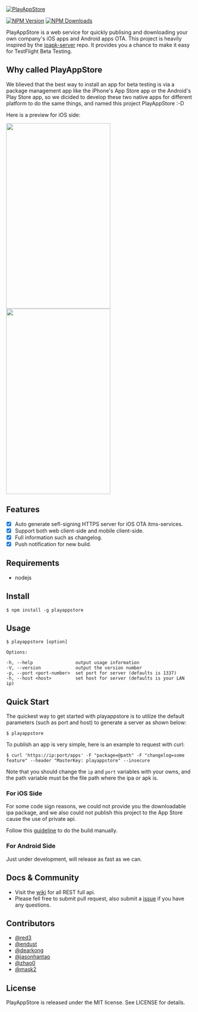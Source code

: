 [![PlayAppStore](https://raw.githubusercontent.com/playappstore/PlayAppStore/develop/assets/logo.JPG)]()

  [![NPM Version][npm-image]][npm-url]
  [![NPM Downloads][downloads-image]][downloads-url]


PlayAppStore is a web service for quickly publising and downloading your own company's iOS apps and Android apps OTA. This project is heavily inspired by the [ipapk-server](https://github.com/zhao0/ipapk-server) repo. It provides you a chance to make it easy for TestFlight Beta Testing.

## Why called PlayAppStore

We blieved that the best way to install an app for beta testing is via a package management app like the iPhone's App Store app or the Android's Play Store app, so we dicided to develop these two native apps for different platform to do the same things, and named this project PlayAppStore :-D  

Here is a preview for iOS side:

<p align="left">

<img src="https://raw.githubusercontent.com/playappstore/playappstore/develop/assets/ios_screenshot_01.png" width="280" height="498"/>

<img src="https://raw.githubusercontent.com/playappstore/playappstore/develop/assets/ios_screenshot_02.png" width="280" height="498"/>

</p>

## Features

- [x] Auto generate sefl-signing HTTPS server for iOS OTA itms-services. 
- [x] Support both web client-side and mobile client-side.
- [x] Full information such as changelog.
- [x] Push notification for new build.

## Requirements

- nodejs

## Install

```
$ npm install -g playappstore
```

## Usage

```
$ playappstore [option]

Options:

-h, --help                output usage information
-V, --version             output the version number
-p, --port <port-number>  set port for server (defaults is 1337)
-h, --host <host>         set host for server (defaults is your LAN ip)
```

## Quick Start 

The quickest way to get started with playappstore is to utilize the default parameters (such as port and host) to generate a server as shown below:

```
$ playappstore
```

To publish an app is very simple, here is an example to request with curl:

```
$ curl 'https://ip:port/apps' -F "package=@path" -F "changelog=some feature" --header "MasterKey: playappstore" --insecure
```

Note that you should change the `ip` and `port` variables with your owns, and the path variable must be the file path where the ipa or apk is.

### For iOS Side

For some code sign reasons, we could not provide you the downloadable ipa package, and we also could not publish this project to the App Store cause the use of private api.

Follow this [guideline](iOS/README.md) to do the build manually.


### For Android Side

Just under development, will release as fast as we can.

## Docs & Community

* Visit the [wiki](https://github.com/playappstore/playappstore/wiki) for all REST full api.
* Please fell free to submit pull request, also submit a [issue](https://github.com/playappstore/playappstore/issue/new) if you have any questions.



## Contributors


- [@red3](https://github.com/red3)
- [@endust](https://github.com/endust)
- [@dearkong](https://github.com/dearkong)
- [@jasonhantao](https://github.com/jasonhantao)
- [@zhao0](https://github.com/zhao0)
- [@mask2](https://github.com/mask2)



## License

PlayAppStore is released under the MIT license. See LICENSE for details.


[npm-image]: https://img.shields.io/npm/v/playappstore.svg
[downloads-image]: https://img.shields.io/npm/dm/playappstore.svg
[npm-url]: https://npmjs.org/package/playappstore
[downloads-url]: https://npmjs.org/package/playappstore





